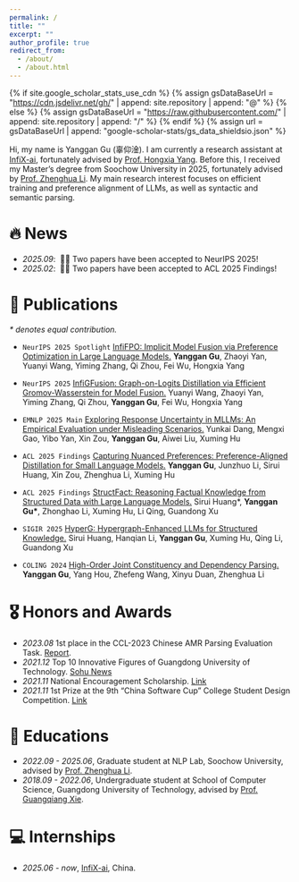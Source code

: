 ```yaml
---
permalink: /
title: ""
excerpt: ""
author_profile: true
redirect_from: 
  - /about/
  - /about.html
---
```


{% if site.google_scholar_stats_use_cdn %}
{% assign gsDataBaseUrl = "https://cdn.jsdelivr.net/gh/" | append: site.repository | append: "@" %}
{% else %}
{% assign gsDataBaseUrl = "https://raw.githubusercontent.com/" | append: site.repository | append: "/" %}
{% endif %}
{% assign url = gsDataBaseUrl | append: "google-scholar-stats/gs_data_shieldsio.json" %}

<span class='anchor' id='about-me'></span>

Hi, my name is Yanggan Gu (辜仰淦). I am currently a research assistant at [InfiX-ai](https://huggingface.co/InfiX-ai), fortunately advised by [Prof. Hongxia Yang](https://www4.comp.polyu.edu.hk/~hongxyang/). Before this, I received my Master’s degree from Soochow University in 2025, fortunately advised by [Prof. Zhenghua Li](https://web.suda.edu.cn/zhli13/). My main research interest focuses on efficient training and preference alignment of LLMs, as well as syntactic and semantic parsing.

# 🔥 News
- *2025.09*: &nbsp;🎉🎉 Two papers have been accepted to NeurIPS 2025!
- *2025.02*: &nbsp;🎉🎉 Two papers have been accepted to ACL 2025 Findings!

# 📝 Publications 

_* denotes equal contribution._

- ``NeurIPS 2025 Spotlight`` [InfiFPO: Implicit Model Fusion via Preference Optimization in Large Language Models.](https://arxiv.org/pdf/2505.13878) **Yanggan Gu**, Zhaoyi Yan, Yuanyi Wang, Yiming Zhang, Qi Zhou, Fei Wu, Hongxia Yang

- ``NeurIPS 2025`` [InfiGFusion: Graph-on-Logits Distillation via Efficient Gromov-Wasserstein for Model Fusion.](https://arxiv.org/pdf/2505.13893) Yuanyi Wang, Zhaoyi Yan, Yiming Zhang, Qi Zhou, **Yanggan Gu**, Fei Wu, Hongxia Yang

- ``EMNLP 2025 Main`` [Exploring Response Uncertainty in MLLMs: An Empirical Evaluation under Misleading Scenarios.](https://arxiv.org/pdf/2411.02708) Yunkai Dang, Mengxi Gao, Yibo Yan, Xin Zou, **Yanggan Gu**, Aiwei Liu, Xuming Hu

- ``ACL 2025 Findings`` [Capturing Nuanced Preferences: Preference-Aligned Distillation for Small Language Models.](https://aclanthology.org/2025.findings-acl.822.pdf) **Yanggan Gu**, Junzhuo Li, Sirui Huang, Xin Zou, Zhenghua Li, Xuming Hu

- ``ACL 2025 Findings`` [StructFact: Reasoning Factual Knowledge from Structured Data with Large Language Models.](https://aclanthology.org/2025.findings-acl.391.pdf) Sirui Huang\*, **Yanggan Gu\***, Zhonghao Li, Xuming Hu, Li Qing, Guandong Xu

- ``SIGIR 2025`` [HyperG: Hypergraph-Enhanced LLMs for Structured Knowledge.](https://dl.acm.org/doi/pdf/10.1145/3726302.3730002) Sirui Huang, Hanqian Li, **Yanggan Gu**, Xuming Hu, Qing Li, Guandong Xu

- ``COLING 2024`` [High-Order Joint Constituency and Dependency Parsing.](https://aclanthology.org/2024.lrec-main.713.pdf) **Yanggan Gu**, Yang Hou, Zhefeng Wang, Xinyu Duan, Zhenghua Li

# 🎖 Honors and Awards
- *2023.08* 1st place in the CCL-2023 Chinese AMR Parsing Evaluation Task. [Report](https://aclanthology.org/2023.ccl-3.5/). 
- *2021.12* Top 10 Innovative Figures of Guangdong University of Technology. [Sohu News](https://www.sohu.com/a/507610953_121124288)
- *2021.11* National Encouragement Scholarship. [Link](https://edu.gd.gov.cn/zwgknew/gsgg/content/post_3678694.html)
- *2021.11* 1st Prize at the 9th “China Software Cup” College Student Design Competition. [Link](https://www.cnsoftbei.com/content-1-565-1.html)

# 📖 Educations
- *2022.09 - 2025.06*, Graduate student at NLP Lab, Soochow University, advised by [Prof. Zhenghua Li](https://web.suda.edu.cn/zhli13/). 
- *2018.09 - 2022.06*, Undergraduate student at School of Computer Science, Guangdong University of Technology, advised by [Prof. Guangqiang Xie](https://yzw.gdut.edu.cn/info/1120/1879.htm). 

# 💻 Internships
- *2025.06 - now*, [InfiX-ai](https://huggingface.co/InfiX-ai), China.
